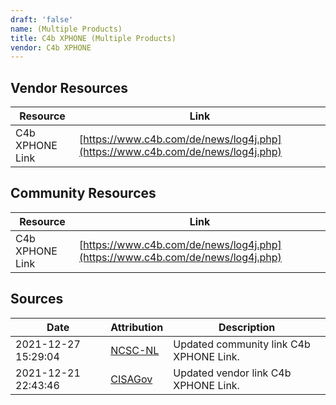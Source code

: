```yaml
---
draft: 'false'
name: (Multiple Products)
title: C4b XPHONE (Multiple Products)
vendor: C4b XPHONE
---
```


## Vendor Resources
| Resource | Link |
| --- | --- |
| C4b XPHONE Link | [https://www.c4b.com/de/news/log4j.php](https://www.c4b.com/de/news/log4j.php) |

## Community Resources
| Resource | Link |
| --- | --- |
| C4b XPHONE Link | [https://www.c4b.com/de/news/log4j.php](https://www.c4b.com/de/news/log4j.php) |


## Sources
| Date | Attribution | Description |
| --- | --- | --- |
| 2021-12-27 15:29:04 | [NCSC-NL](https://github.com/NCSC-NL/log4shell/blob/main/software/README.md) | Updated community link C4b XPHONE Link.  |
| 2021-12-21 22:43:46 | [CISAGov](https://raw.githubusercontent.com/cisagov/log4j-affected-db/develop/README.md) | Updated vendor link C4b XPHONE Link.  |
